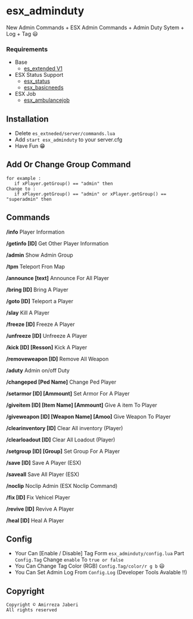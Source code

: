 # esx_adminduty
New Admin Commands + ESX Admin Commands  + Admin Duty Sytem + Log + Tag 😃
### Requirements
* Base
  * [es_extended V1](https://github.com/esx-framework/es_extended/archive/refs/tags/v1-final.zip)
* ESX Status Support
  * [esx_status](https://github.com/ESX-Org/esx_status)
  * [esx_basicneeds](https://github.com/esx-framework/esx_basicneeds)
* ESX Job
  * [esx_ambulancejob](https://github.com/esx-framework/esx_ambulancejob)
## Installation
- Delete `es_extneded/server/commands.lua`
- Add `start esx_adminduty` to your server.cfg  
- Have Fun 😁 

## Add Or Change Group Command
```
for example : 
   if xPlayer.getGroup() == "admin" then
Change to :
   if xPlayer.getGroup() == "admin" or xPlayer.getGroup() == "superadmin" then
```

## Commands
**/info** Player Information

**/getinfo [ID]** Get Other Player Information

**/admin** Show Admin Group

**/tpm** Teleport Fron Map

**/announce [text]** Announce For All Player

**/bring [ID]** Bring A Player

**/goto [ID]** Teleport a Player

**/slay** Kill A Player

**/freeze [ID]** Freeze A Player

**/unfreeze [ID]** Unfreeze A Player

**/kick [ID] [Resson]** Kick A Player

**/removeweapon [ID]** Remove All Weapon

**/aduty** Admin on/off Duty

**/changeped [Ped Name]** Change Ped Player

**/setarmor [ID] [Ammount]** Set Armor For A Player

**/giveitem [ID] [Item Name] [Ammount]** Give A item To Player

**/giveweapon [ID] [Weapon Name] [Amoo]** Give Weapon To Player

**/clearinventory [ID]** Clear All inventory (Player)

**/clearloadout [ID]** Clear All Loadout (Player)

**/setgroup [ID] [Group]** Set Group For A Player

**/save [ID]** Save A Player (ESX)

**/saveall** Save All Player (ESX)

**/noclip** Noclip Admin (ESX Noclip Command)

 **/fix [ID]** Fix Vehicel Player
 
 **/revive [ID]** Revive A Player
 
 **/heal [ID]** Heal A Player
 
 
## Config
- Your Can [Enable / Disable] Tag Form `esx_adminduty/config.lua` Part `Config.Tag` Change `enable` To `true or false`
- You Can Change Tag Color (RGB) `Config.Tag/color/r g b` 😃
- You Can Set Admin Log From `Config.Log` (Developer Tools Avalable !!) 

## Copyright
```
Copyright © Amirreza Jaberi
All rights reserved
```

